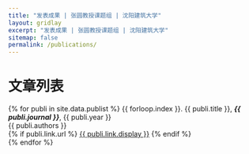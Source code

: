 ```yaml
---
title: "发表成果 | 张圆教授课题组 | 沈阳建筑大学"
layout: gridlay
excerpt: "发表成果 | 张圆教授课题组 | 沈阳建筑大学"
sitemap: false
permalink: /publications/
---
```


# 文章列表

{% for publi in site.data.publist %}
{{ forloop.index }}. {{ publi.title }}, <em><strong>{{ publi.journal }}</strong></em>, {{ publi.year }} <br />
{{ publi.authors }} <br />
{% if publi.link.url %}
<a href="{{ publi.link.url }}">{{ publi.link.display }}</a>
{% endif %}
<br />
{% endfor %}
